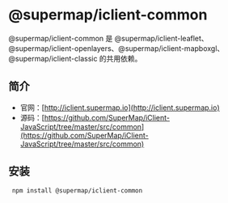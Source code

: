 # @supermap/iclient-common

@supermap/iclient-common 是 @supermap/iclient-leaflet、@supermap/iclient-openlayers、@supermap/iclient-mapboxgl、@supermap/iclient-classic 的共用依赖。

## 简介
* 官网：[http://iclient.supermap.io](http://iclient.supermap.io)
* 源码：[https://github.com/SuperMap/iClient-JavaScript/tree/master/src/common](https://github.com/SuperMap/iClient-JavaScript/tree/master/src/common)

## 安装

```
 npm install @supermap/iclient-common
```